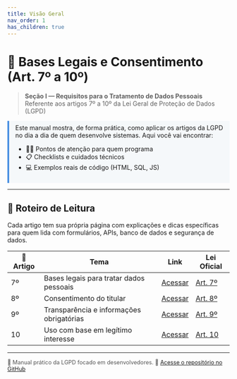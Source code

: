 ```yaml
---
title: Visão Geral
nav_order: 1
has_children: true
---
```


# 📘 Bases Legais e Consentimento (Art. 7º a 10º)

> **Seção I — Requisitos para o Tratamento de Dados Pessoais**  
> Referente aos artigos 7º a 10º da Lei Geral de Proteção de Dados (LGPD)

<div style="border-left: 4px solid #4a90e2; padding: 0.5em 1em; background-color: #f5f8fa; margin-bottom: 1em;">
  Este manual mostra, de forma prática, como aplicar os artigos da LGPD no dia a dia de quem desenvolve sistemas.  
  Aqui você vai encontrar:
  <ul>
    <li>🧑‍💻 Pontos de atenção para quem programa</li>
    <li>📋 Checklists e cuidados técnicos</li>
    <li>💻 Exemplos reais de código (HTML, SQL, JS)</li>
  </ul>
</div>

---

## 📍 Roteiro de Leitura

Cada artigo tem sua própria página com explicações e dicas específicas para quem lida com formulários, APIs, banco de dados e segurança de dados.

| 🔢 Artigo | Tema | Link | Lei Oficial |
|----------|------|------|-------------|
| 7º | Bases legais para tratar dados pessoais | [Acessar](artigos/art7.md) | [Art. 7º](https://www.planalto.gov.br/ccivil_03/_ato2015-2018/2018/lei/l13709.htm#art7) |
| 8º | Consentimento do titular              | [Acessar](artigos/art8.md) | [Art. 8º](https://www.planalto.gov.br/ccivil_03/_ato2015-2018/2018/lei/l13709.htm#art8) |
| 9º | Transparência e informações obrigatórias | [Acessar](artigos/art9.md) | [Art. 9º](https://www.planalto.gov.br/ccivil_03/_ato2015-2018/2018/lei/l13709.htm#art9) |
| 10 | Uso com base em legítimo interesse    | [Acessar](artigos/art10.md) | [Art. 10](https://www.planalto.gov.br/ccivil_03/_ato2015-2018/2018/lei/l13709.htm#art10) |

---

<footer style="font-size: 0.9em; color: #555;">
📌 Manual prático da LGPD focado em desenvolvedores.  
🔗 <a href="https://github.com/maariaceciliaholler/ecs.github.io">Acesse o repositório no GitHub</a>
</footer>

